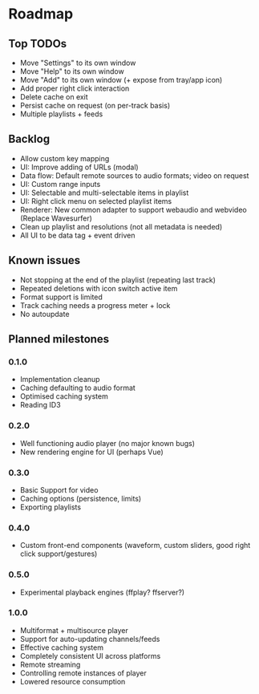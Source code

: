 # Roadmap

## Top TODOs

* Move "Settings" to its own window
* Move "Help" to its own window
* Move "Add" to its own window (+ expose from tray/app icon)
* Add proper right click interaction
* Delete cache on exit
* Persist cache on request (on per-track basis)
* Multiple playlists + feeds


## Backlog
* Allow custom key mapping
* UI: Improve adding of URLs (modal)
* Data flow: Default remote sources to audio formats; video on request
* UI: Custom range inputs
* UI: Selectable and multi-selectable items in playlist
* UI: Right click menu on selected playlist items
* Renderer: New common adapter to support webaudio and webvideo (Replace Wavesurfer)
* Clean up playlist and resolutions (not all metadata is needed)
* All UI to be data tag + event driven



## Known issues
* Not stopping at the end of the playlist (repeating last track)
* Repeated deletions with icon switch active item
* Format support is limited
* Track caching needs a progress meter + lock
* No autoupdate


## Planned milestones

### 0.1.0
* Implementation cleanup
* Caching defaulting to audio format
* Optimised caching system
* Reading ID3


### 0.2.0
* Well functioning audio player (no major known bugs)
* New rendering engine for UI (perhaps Vue)


### 0.3.0
* Basic Support for video
* Caching options (persistence, limits)
* Exporting playlists


### 0.4.0
* Custom front-end components (waveform, custom sliders, good right click support/gestures)


### 0.5.0
* Experimental playback engines (ffplay? ffserver?)


### 1.0.0
* Multiformat + multisource player
* Support for auto-updating channels/feeds
* Effective caching system
* Completely consistent UI across platforms
* Remote streaming
* Controlling remote instances of player
* Lowered resource consumption
